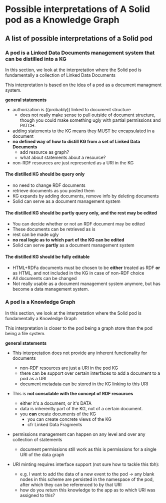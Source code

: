 # Possible interpretations of A Solid pod as a Knowledge Graph

## A list of possible interpretations of a Solid pod

### A pod is a Linked Data Documents management system that can be distilled into a KG
In this section, we look at the interpretation where the Solid pod is fundamentally a collection of Linked Data Documents

This interpretation is based on the idea of a pod as a document managment system.

**general statements**
- authorization is ((probably)) linked to document structure
    - does not really make sense to pull outside of document structure, though you could make something ugly with partial permissions and PATCH.
- adding statements to the KG means they MUST be encapsulated in a document
- **no defined way of how to distill KG from a set of Linked Data Documents**
    - add resource as graph? 
    - what about statements about a resource?
- non-RDF resources are just represented as a URI in the KG


#### The distilled KG should be query only

- no need to change RDF documents
- retrieve documents as you posted them
- KG expands by adding documents, remove info by deleting documents
- Solid can serve as a document management system

#### The distilled KG should be **partly** query only, and the rest may be edited

- You can decide whether or not an RDF document may be edited
- These documents can be retrieved as is
- rest can be made ugly
- **no real logic as to which part of the KG can be edited**
- Solid can serve **partly** as a document management system


#### The distilled KG should be fully editable

- HTML+RDFa documents must be chosen to be **either** treated as RDF **or** as HTML, and not included in the KG in case of non-RDF choice
- All documents can be changed
- Not really usable as a document management system anymore, but has become a data management system.


### A pod is a Knowledge Graph
In this section, we look at the interpretation where the Solid pod is fundamentally a Knowledge Graph

This interpretation is closer to the pod being a graph store than the pod being a file system.

**general statements**
- This interpretation does not provide any inherent functionality for documents
    - non-RDF resources are just a URI in the pod KG
    - there can be support over certain interfaces to add a document to a pod as a URI
    - document metadata can be stored in the KG linking to this URI

- This is **not consolable with the concept of RDF resources**
    - either it's a document, or it's DATA
    - data is inherently part of the KG, not of a certain document.
    - you **can** create documents of the KG
        - you can create concrete views of the KG
        - cfr Linked Data Fragments 
- permissions management can happen on any level and over any collection of statements
    - document permissions still work as this is permissions for a single URI of the data graph
- URI minting requires interface support (not sure how to tackle this tbh):
    - e.g. I want to add the data of a new event to the pod -> any blank nodes in this scheme are persisted in the namespace of the pod, after which they can be referenced to by that URI
    - how do you return this knowledge to the app as to which URI was assigned to this?


